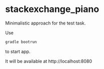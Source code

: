 # stackexchange_piano

Minimalistic approach for the test task.

Use  
```js
gradle bootrun
```
to start app.

It will be available at  http://localhost:8080